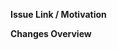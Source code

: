 <!-- The most simplified version of Conventional Commits for PR titles. -->
<!-- allowed prefixes: `feat`, `fix`, `chore`, `ci`, `docs`, `test` -->
<!-- module names: the full name of the top-level module whose modifications were the reason for creating the PR or an accepted abbreviation, which should be specified in the rustdoc of the corresponding module -->

**Issue Link / Motivation**
<!-- Link to the related issue(s). If there's no issue, briefly explain the need for this change. -->

**Changes Overview**
<!-- Concisely describe the changes and their impact on the project, point out anything you want reviewers to scrutinize-->

<!-- Optional Sections -->
<!--**Implementation Details**-->
<!-- For non-trivial changes, provide context on the approach taken, focusing on the rationale behind key decisions.-->

<!--**Testing plan**-->
<!-- Detail the testing performed to ensure reliability and performance.-->
